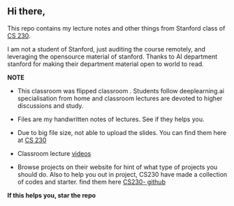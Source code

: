 ## Hi there, 
This repo contains my lecture notes and other things from Stanford class of [CS 230](https://cs230.stanford.edu/syllabus/).

I am not a student of Stanford, just auditing the course remotely, and leveraging the opensource material of stanford. 
Thanks to AI department stanford for making their department material open to world to read.

**NOTE**
- This classroom was flipped classroom . Students follow deeplearning.ai specialisation from home and classroom lectures are devoted to higher discussions and study.
- Files are my handwritten notes of lectures. See if they helps you.

- Due to big file size, not able to upload the slides. You can find them here at [CS 230](https://cs230.stanford.edu/syllabus/)
- Classroom lecture [videos](https://cs230.stanford.edu/lecture/)
- Browse projects on their website for hint of what type of projects you should do. Also to help you out in project, CS230 have made a collection of codes and starter. find them here [CS230- github](https://cs230-stanford.github.io/)

**If this helps you, star the repo**